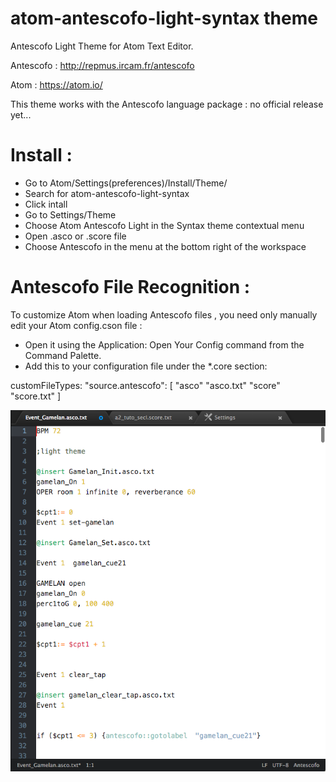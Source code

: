 # atom-antescofo-light-syntax theme

Antescofo Light Theme for Atom Text Editor.

Antescofo : http://repmus.ircam.fr/antescofo

Atom : https://atom.io/


This theme works with the Antescofo language package : no official release yet...

# Install : 

- Go to Atom/Settings(preferences)/Install/Theme/  
- Search for atom-antescofo-light-syntax
- Click intall
- Go to Settings/Theme
- Choose Atom Antescofo Light in the Syntax theme contextual menu
- Open .asco or .score file
- Choose Antescofo in the menu at the bottom right of the workspace

# Antescofo File Recognition :

To customize Atom when loading Antescofo files , you need only manually edit your Atom config.cson file :

- Open it using the Application: Open Your Config command from the Command Palette. 
- Add this to your configuration file under the *.core section:

customFileTypes:
      "source.antescofo": [
        "asco"
        "asco.txt"
        "score"
        "score.txt"
      ]
      
      

![A screenshot of your theme](https://github.com/nadirB/atom-antescofo-light-syntax/blob/master/atom-antescofo-light-screen-caps.png)

